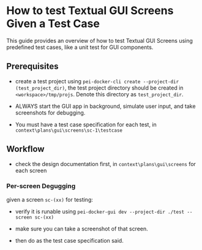 # How to test Textual GUI Screens Given a Test Case

This guide provides an overview of how to test Textual GUI Screens using predefined test cases, like a unit test for GUI components. 

## Prerequisites

- create a test project using `pei-docker-cli create --project-dir (test_project_dir)`, the test project directory should be created in `<workspace>/tmp/projs`. Denote this directory as `test_project_dir`.

- ALWAYS start the GUI app in background, simulate user input, and take screenshots for debugging.

- You must have a test case specification for each test, in `context\plans\gui\screens\sc-1\testcase`

## Workflow

- check the design documentation first, in `context\plans\gui\screens` for each screen

### Per-screen Degugging

given a screen `sc-(xx)` for testing:

- verify it is runable using `pei-docker-gui dev --project-dir ./test --screen sc-(xx)`

- make sure you can take a screenshot of that screen.

- then do as the test case specification said.